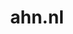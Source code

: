 ---
layout: post
title:  "ahn.nl"
internal_url:  "/dutchgov/ahn.nl.html"
subdomains_count: 10
all_subdomains_count: 10
urls_count: 3
ssl_rank: 0
http_rank: 74.666666666667
url_link: /data/ahn.nl/urls.txt
all_subdomains_link: /data/ahn.nl/all_subdomains.txt
subdomains_link: /data/ahn.nl/subdomains.txt
categories: dutchgov
---